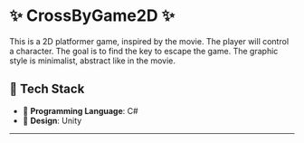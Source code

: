 # ✨ CrossByGame2D ✨
This is a 2D platformer game, inspired by the movie. The player will control a character. The goal is to find the key to escape the game. The graphic style is minimalist, abstract like in the movie.



## 🚀 Tech Stack

- 🧩 **Programming Language**: C#
- 🎨 **Design**: Unity
---



